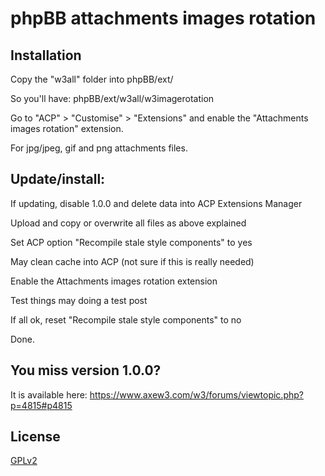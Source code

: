 # phpBB attachments images rotation

## Installation

Copy the "w3all" folder into phpBB/ext/

So you'll have: phpBB/ext/w3all/w3imagerotation

Go to "ACP" > "Customise" > "Extensions" and enable the "Attachments images rotation" extension.

For jpg/jpeg, gif and png attachments files.

## Update/install: 
If updating, disable 1.0.0 and delete data into ACP Extensions Manager

Upload and copy or overwrite all files as above explained

Set ACP option "Recompile stale style components" to yes

May clean cache into ACP (not sure if this is really needed)

Enable the Attachments images rotation extension

Test things may doing a test post

If all ok, reset "Recompile stale style components" to no

Done.


## You miss version 1.0.0?
It is available here: https://www.axew3.com/w3/forums/viewtopic.php?p=4815#p4815

## License

[GPLv2](license.txt)
